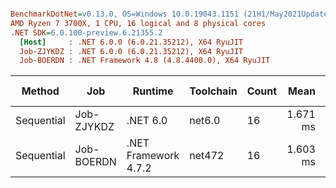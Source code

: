 ``` ini

BenchmarkDotNet=v0.13.0, OS=Windows 10.0.19043.1151 (21H1/May2021Update)
AMD Ryzen 7 3700X, 1 CPU, 16 logical and 8 physical cores
.NET SDK=6.0.100-preview.6.21355.2
  [Host]     : .NET 6.0.0 (6.0.21.35212), X64 RyuJIT
  Job-ZJYKDZ : .NET 6.0.0 (6.0.21.35212), X64 RyuJIT
  Job-BOERDN : .NET Framework 4.8 (4.8.4400.0), X64 RyuJIT


```
|     Method |        Job |              Runtime | Toolchain | Count |     Mean |     Error |    StdDev | Ratio | RatioSD |   Gen 0 |  Gen 1 | Gen 2 | Allocated |
|----------- |----------- |--------------------- |---------- |------ |---------:|----------:|----------:|------:|--------:|--------:|-------:|------:|----------:|
| Sequential | Job-ZJYKDZ |             .NET 6.0 |    net6.0 |    16 | 1.671 ms | 0.0322 ms | 0.0345 ms |  1.04 |    0.02 |  3.9063 |      - |     - |     47 KB |
| Sequential | Job-BOERDN | .NET Framework 4.7.2 |    net472 |    16 | 1.603 ms | 0.0198 ms | 0.0176 ms |  1.00 |    0.00 | 19.5313 | 1.9531 |     - |    134 KB |
